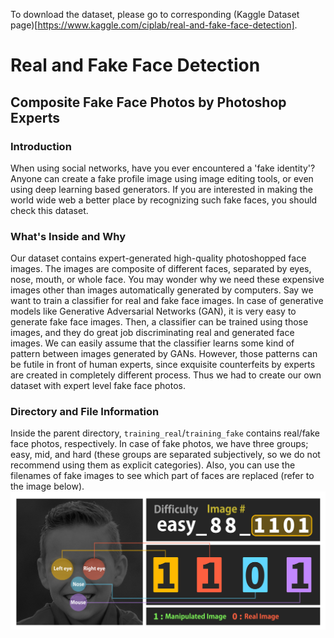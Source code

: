 To download the dataset, please go to corresponding (Kaggle Dataset page)[https://www.kaggle.com/ciplab/real-and-fake-face-detection].

# Real and Fake Face Detection
## Composite Fake Face Photos by Photoshop Experts

### Introduction
When using social networks, have you ever encountered a 'fake identity'? 
Anyone can create a fake profile image using image editing tools, or even using deep learning based generators.
 If you are interested in making the world wide web a better place by recognizing such fake faces, you should check this dataset. 

### What's Inside and Why
Our dataset contains expert-generated high-quality photoshopped face images.
The images are composite of different faces, separated by eyes, nose, mouth, or whole face.
You may wonder why we need these expensive images other than images automatically generated by computers.
Say we want to train a classifier for real and fake face images. 
In case of generative models like Generative Adversarial Networks (GAN), it is very easy to generate fake face images.
Then, a classifier can be trained using those images, and they do great job discriminating real and generated face images.
We can easily assume that the classifier learns some kind of pattern between images generated by GANs.
However, those patterns can be futile in front of human experts, since exquisite counterfeits by experts are created in completely different process. 
Thus we had to create our own dataset with expert level fake face photos.

### Directory and File Information
Inside the parent directory, `training_real`/`training_fake` contains real/fake face photos, respectively.
In case of fake photos, we have three groups; easy, mid, and hard (these groups are separated subjectively, so we do not recommend using them as explicit categories).
Also, you can use the filenames of fake images to see which part of faces are replaced (refer to the image below).
![Filename description.][1]


  [1]: https://github.com/minostauros/Real-and-Fake-Face-Detection/raw/master/filename_description.jpg
